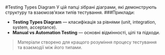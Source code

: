 #Testing Types Diagram
У цій папці зібрані діаграми, які демонструють структуру та взаємозв’язки типів тестування.
###Приклади:
- **Testing Types Diagram** — класифікація за рівнями (unit, integration, system, acceptance).
- **Manual vs Automation Testing** — основні відмінності, цілі та підходи.
> Матеріали створено для кращого розуміння процесу тестування та взаємодії між його типами.
